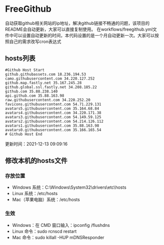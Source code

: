 # FreeGithub
自动获取github相关网站的ip地址，解决github链接不畅通的问题，该项目的README会自动更新，大家可以直接复制使用。
在workflows/freegithub.yml文件中可以设置自动更新的时间，本代码设置的是一个月自动更新一次。大家可以按照自己的需求改写cron表达式

## hosts列表
```base
#Github Host Start
github.githubassets.com 18.236.194.53
camo.githubusercontent.com 34.220.127.252
github.map.fastly.net 35.167.245.28
github.global.ssl.fastly.net 34.208.185.22
github.com 35.88.238.140
api.github.com 35.88.163.98
raw.githubusercontent.com 34.220.252.20
favicons.githubusercontent.com 54.71.229.131
avatars5.githubusercontent.com 35.164.68.84
avatars4.githubusercontent.com 34.220.171.38
avatars3.githubusercontent.com 54.149.59.125
avatars2.githubusercontent.com 54.214.126.112
avatars1.githubusercontent.com 35.88.163.98
avatars0.githubusercontent.com 35.166.165.54
# Github Host End
```

更新时间：2021-12-13 09:09:16

## 修改本机的hosts文件
### 存放位置
* Windows 系统：C:\Windows\System32\drivers\etc\hosts
* Linux 系统：/etc/hosts
* Mac（苹果电脑）系统：/etc/hosts

### 生效
* Windows：在 CMD 窗口输入：ipconfig /flushdns
* Linux 命令：sudo rcnscd restart
* Mac 命令：sudo killall -HUP mDNSResponder